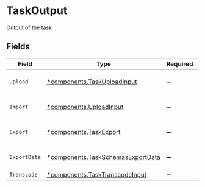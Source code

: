 # TaskOutput

Output of the task


## Fields

| Field                                                                                 | Type                                                                                  | Required                                                                              | Description                                                                           |
| ------------------------------------------------------------------------------------- | ------------------------------------------------------------------------------------- | ------------------------------------------------------------------------------------- | ------------------------------------------------------------------------------------- |
| `Upload`                                                                              | [*components.TaskUploadInput](../../models/components/taskuploadinput.md)             | :heavy_minus_sign:                                                                    | Output of the upload task                                                             |
| `Import`                                                                              | [*components.UploadInput](../../models/components/uploadinput.md)                     | :heavy_minus_sign:                                                                    | Output of the upload task                                                             |
| `Export`                                                                              | [*components.TaskExport](../../models/components/taskexport.md)                       | :heavy_minus_sign:                                                                    | Output of the export task                                                             |
| `ExportData`                                                                          | [*components.TaskSchemasExportData](../../models/components/taskschemasexportdata.md) | :heavy_minus_sign:                                                                    | Output of the export data task                                                        |
| `Transcode`                                                                           | [*components.TaskTranscodeInput](../../models/components/tasktranscodeinput.md)       | :heavy_minus_sign:                                                                    | N/A                                                                                   |